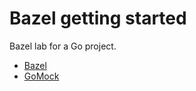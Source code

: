 # Bazel getting started

Bazel lab for a Go project.

- [Bazel](./docs/bazel.md)
- [GoMock](./docs/gomock.md)
